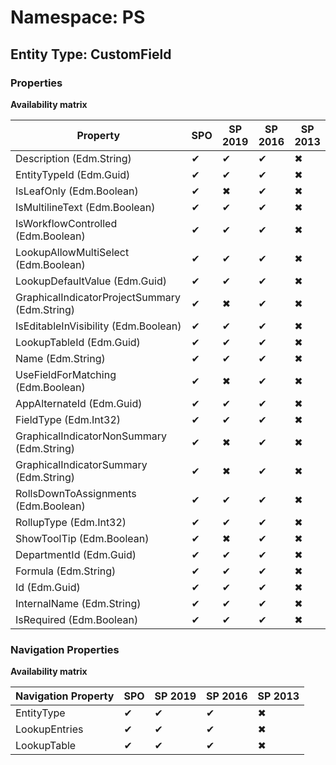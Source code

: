 # Namespace: PS
## Entity Type: CustomField

### Properties

**Availability matrix**

Property | SPO | SP 2019 | SP 2016 | SP 2013
----------|-----|---------|---------|--------
Description (Edm.String) | ✔ | ✔ | ✔ | ✖
EntityTypeId (Edm.Guid) | ✔ | ✔ | ✔ | ✖
IsLeafOnly (Edm.Boolean) | ✔ | ✖ | ✔ | ✖
IsMultilineText (Edm.Boolean) | ✔ | ✔ | ✔ | ✖
IsWorkflowControlled (Edm.Boolean) | ✔ | ✔ | ✔ | ✖
LookupAllowMultiSelect (Edm.Boolean) | ✔ | ✔ | ✔ | ✖
LookupDefaultValue (Edm.Guid) | ✔ | ✔ | ✔ | ✖
GraphicalIndicatorProjectSummary (Edm.String) | ✔ | ✖ | ✔ | ✖
IsEditableInVisibility (Edm.Boolean) | ✔ | ✔ | ✔ | ✖
LookupTableId (Edm.Guid) | ✔ | ✔ | ✔ | ✖
Name (Edm.String) | ✔ | ✔ | ✔ | ✖
UseFieldForMatching (Edm.Boolean) | ✔ | ✖ | ✔ | ✖
AppAlternateId (Edm.Guid) | ✔ | ✔ | ✔ | ✖
FieldType (Edm.Int32) | ✔ | ✔ | ✔ | ✖
GraphicalIndicatorNonSummary (Edm.String) | ✔ | ✖ | ✔ | ✖
GraphicalIndicatorSummary (Edm.String) | ✔ | ✖ | ✔ | ✖
RollsDownToAssignments (Edm.Boolean) | ✔ | ✔ | ✔ | ✖
RollupType (Edm.Int32) | ✔ | ✔ | ✔ | ✖
ShowToolTip (Edm.Boolean) | ✔ | ✖ | ✔ | ✖
DepartmentId (Edm.Guid) | ✔ | ✔ | ✔ | ✖
Formula (Edm.String) | ✔ | ✔ | ✔ | ✖
Id (Edm.Guid) | ✔ | ✔ | ✔ | ✖
InternalName (Edm.String) | ✔ | ✔ | ✔ | ✖
IsRequired (Edm.Boolean) | ✔ | ✔ | ✔ | ✖

### Navigation Properties

**Availability matrix**

Navigation Property | SPO | SP 2019 | SP 2016 | SP 2013
----------|-----|---------|---------|--------
EntityType | ✔ | ✔ | ✔ | ✖
LookupEntries | ✔ | ✔ | ✔ | ✖
LookupTable | ✔ | ✔ | ✔ | ✖
